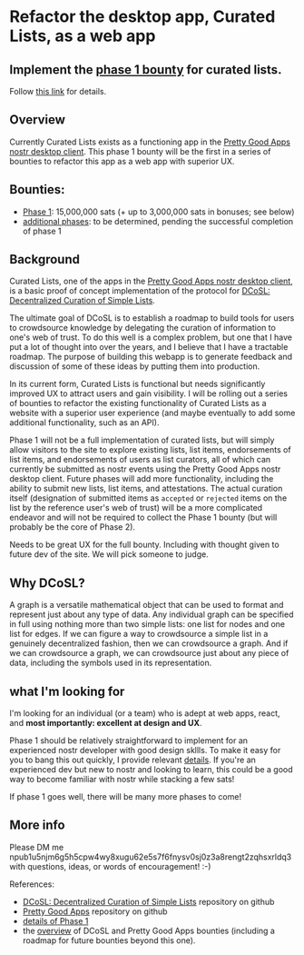 Refactor the desktop app, Curated Lists, as a web app
=====
Implement the [phase 1 bounty](https://github.com/wds4/DCoSL/blob/main/bounties/curatedLists/phase1.md) for curated lists. 
-----

Follow [this link](https://github.com/wds4/DCoSL/blob/main/bounties/curatedLists/phase1.md) for details.

## Overview

Currently Curated Lists exists as a functioning app in the [Pretty Good Apps nostr desktop client](https://github.com/wds4/pretty-good). This phase 1 bounty will be the first in a series of bounties to refactor this app as a web app with superior UX.

## Bounties: 
- [Phase 1](https://github.com/wds4/DCoSL/blob/main/bounties/curatedLists/phase1.md): 15,000,000 sats (+ up to 3,000,000 sats in bonuses; see below)
- [additional phases](https://github.com/wds4/DCoSL/tree/main/bounties/curatedLists): to be determined, pending the successful completion of phase 1

## Background

Curated Lists, one of the apps in the [Pretty Good Apps nostr desktop client](https://github.com/wds4/pretty-good), is a basic proof of concept implementation of the protocol for [DCoSL: Decentralized Curation of Simple Lists](https://github.com/wds4/dcosl).

The ultimate goal of DCoSL is to establish a roadmap to build tools for users to crowdsource knowledge by delegating the curation of information to one's web of trust. To do this well is a complex problem, but one that I have put a lot of thought into over the years, and I believe that I have a tractable roadmap. The purpose of building this webapp is to generate feedback and discussion of some of these ideas by putting them into production.

In its current form, Curated Lists is functional but needs significantly improved UX to attract users and gain visibility. I will be rolling out a series of bounties to refactor the existing functionality of Curated Lists as a website with a superior user experience (and maybe eventually to add some additional functionality, such as an API).

Phase 1 will not be a full implementation of curated lists, but will simply allow visitors to the site to explore existing lists, list items, endorsements of list items, and endorsements of users as list curators, all of which can currently be submitted as nostr events using the Pretty Good Apps nostr desktop client. Future phases will add more functionality, including the ability to submit new lists, list items, and attestations. The actual curation itself (designation of submitted items as `accepted` or `rejected` items on the list by the reference user's web of trust) will be a more complicated endeavor and will not be required to collect the Phase 1 bounty (but will probably be the core of Phase 2).

Needs to be great UX for the full bounty. Including with thought given to future dev of the site. We will pick someone to judge.

## Why DCoSL?

A graph is a versatile mathematical object that can be used to format and represent just about any type of data. Any individual graph can be specified in full using nothing more than two simple lists: one list for nodes and one list for edges. If we can figure a way to crowdsource a simple list in a genuinely decentralized fashion, then we can crowdsource a graph. And if we can crowdsource a graph, we can crowdsource just about any piece of data, including the symbols used in its representation.

## what I'm looking for

I'm looking for an individual (or a team) who is adept at web apps, react, and **most importantly: excellent at design and UX**.

Phase 1 should be relatively straightforward to implement for an experienced nostr developer with good design skllls. To make it easy for you to bang this out quickly, I provide relevant [details](https://github.com/wds4/DCoSL/blob/main/bounties/curatedLists/phase1.md). If you're an experienced dev but new to nostr and looking to learn, this could be a good way to become familiar with nostr while stacking a few sats!

If phase 1 goes well, there will be many more phases to come!

## More info

Please DM me npub1u5njm6g5h5cpw4wy8xugu62e5s7f6fnysv0sj0z3a8rengt2zqhsxrldq3 with questions, ideas, or words of encouragement! :-)

References:
- [DCoSL: Decentralized Curation of Simple Lists](https://github.com/wds4/DCoSL) repository on github
- [Pretty Good Apps](https://github.com/wds4/pretty-good) repository on github
- [details of Phase 1](https://github.com/wds4/DCoSL/blob/main/bounties/curatedLists/phase1.md)
- the [overview](https://github.com/wds4/DCoSL/tree/main/bounties) of DCoSL and Pretty Good Apps bounties (including a roadmap for future bounties beyond this one).
